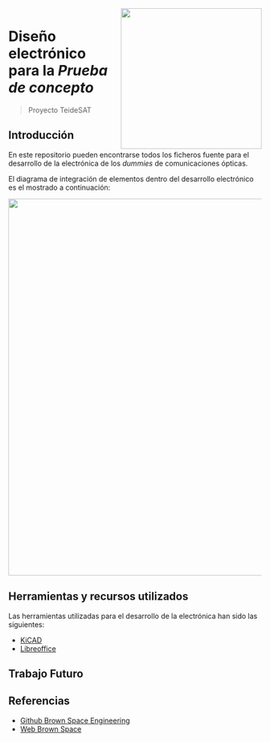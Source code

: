 <img width="280" src="https://teidesat.com/wp-content/uploads/logo_white_outline.svg" align="right" />

# Diseño electrónico para la *Prueba de concepto*
> Proyecto TeideSAT

## Introducción

En este repositorio pueden encontrarse todos los ficheros fuente para el desarrollo de la electrónica de los *dummies* de comunicaciones ópticas.

El diagrama de integración de elementos dentro del desarrollo electrónico es el mostrado a continuación:

<p align="center">
  <img width="750" src="https://github.com/Teidesat/Electronica-proof-of-concept/blob/master/Referencias/Diagramas/Integraci%C3%B3n%20de%20elementos/Integracion_elem.png?raw=true" />
</p>

## Herramientas y recursos utilizados

Las herramientas utilizadas para el desarrollo de la electrónica han sido las siguientes:

- [KiCAD](http://kicad-pcb.org/)
- [Libreoffice](https://es.libreoffice.org/)

## Trabajo Futuro

## Referencias

- [Github Brown Space Engineering](https://github.com/BrownSpaceEngineering)
- [Web Brown Space](https://brownspace.org/)

